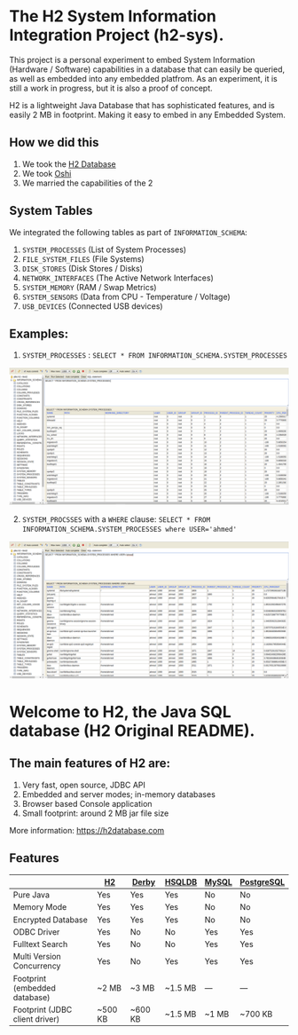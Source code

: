 # The H2 System Information Integration Project (h2-sys).

This project is a personal experiment to embed System Information (Hardware / Software) capabilities in a database that can easily be queried, as well as embedded into any embedded platfrom. As an experiment, it is still a work in progress, but it is also a proof of concept.

H2 is a lightweight Java Database that has sophisticated features, and is easily 2 MB in footprint. Making it easy to embed in any Embedded System.

## How we did this

1. We took the [H2 Database](https://h2database.com/)
2. We took [Oshi](https://github.com/oshi/oshi/)
3. We married the capabilities of the 2

## System Tables

We integrated the following tables as part of `INFORMATION_SCHEMA`:

1. `SYSTEM_PROCESSES` (List of System Processes)
2. `FILE_SYSTEM_FILES` (File Systems)
3. `DISK_STORES` (Disk Stores / Disks)
4. `NETWORK_INTERFACES` (The Active Network Interfaces)
5. `SYSTEM_MEMORY` (RAM / Swap Metrics)
6. `SYSTEM_SENSORS` (Data from CPU - Temperature / Voltage)
7. `USB_DEVICES` (Connected USB devices)

## Examples:

1. `SYSTEM_PROCESSES` : `SELECT * FROM INFORMATION_SCHEMA.SYSTEM_PROCESSES`

![SYSTEM_PROCESSES](h2/images/SYSTEM_PROCESSES.png)

2. `SYSTEM_PROCSSES` with a `WHERE` clause: `SELECT * FROM INFORMATION_SCHEMA.SYSTEM_PROCESSES where USER='ahmed'`

![SYSTEM_PROCESSES with Filter](h2/images/SYSTEM_PROCESSESWithFilter.png)

# Welcome to H2, the Java SQL database (H2 Original README).

## The main features of H2 are:

1. Very fast, open source, JDBC API
2. Embedded and server modes; in-memory databases
3. Browser based Console application
4. Small footprint: around 2 MB jar file size

More information: https://h2database.com

## Features

| | [H2](https://h2database.com/) | [Derby](https://db.apache.org/derby) | [HSQLDB](http://hsqldb.org) | [MySQL](https://www.mysql.com/) | [PostgreSQL](https://www.postgresql.org) |
|--------------------------------|---------|---------|---------|-------|---------|
| Pure Java                      | Yes     | Yes     | Yes     | No    | No      |
| Memory Mode                    | Yes     | Yes     | Yes     | No    | No      |
| Encrypted Database             | Yes     | Yes     | Yes     | No    | No      |
| ODBC Driver                    | Yes     | No      | No      | Yes   | Yes     |
| Fulltext Search                | Yes     | No      | No      | Yes   | Yes     |
| Multi Version Concurrency      | Yes     | No      | Yes     | Yes   | Yes     |
| Footprint (embedded database)  | ~2 MB   | ~3 MB   | ~1.5 MB | —     | —       |
| Footprint (JDBC client driver) | ~500 KB | ~600 KB | ~1.5 MB | ~1 MB | ~700 KB |


